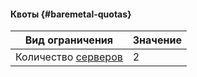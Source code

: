 #### Квоты {#baremetal-quotas}


Вид ограничения | Значение
--- | ---
Количество [серверов](../baremetal/concepts/servers.md) | 2

